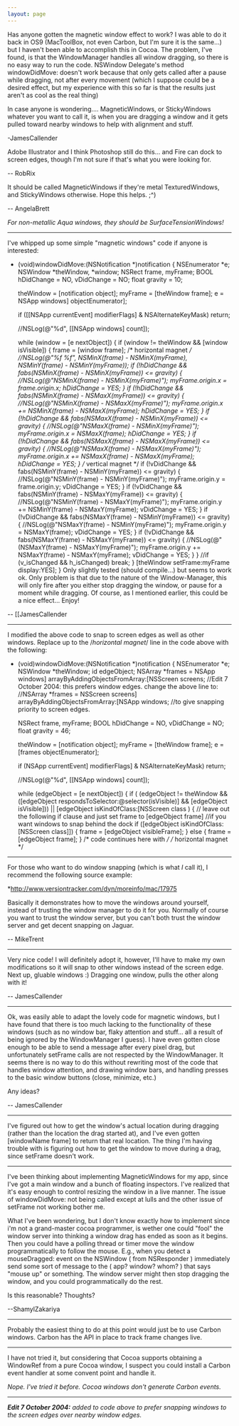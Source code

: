 ```yaml
---
layout: page
---
```


Has anyone gotten the magnetic window effect to work?  I was able to do it back in OS9 (MacToolBox, not even Carbon, but I'm sure it is the same...) but I haven't been able to accomplish this in Cocoa.  The problem, I've found, is that the WindowManager handles all window dragging, so there is no easy way to run the code.  NSWindow Delegate's method windowDidMove: doesn't work because that only gets called after a pause while dragging, not after every movement (which I suppose could be a desired effect, but my experience with this so far is that the results just aren't as cool as the real thing)

In case anyone is wondering.... MagneticWindows, or StickyWindows whatever you want to call it, is when you are dragging a window and it gets pulled toward nearby windows to help with alignment and stuff.

-JamesCallender

Adobe Illustrator and I think Photoshop still do this... and Fire can dock to screen edges, though I'm not sure if that's what you were looking for.

-- RobRix

It should be called MagneticWindows if they're metal TexturedWindows, and StickyWindows otherwise. Hope this helps. ;^)

-- AngelaBrett

*For non-metallic Aqua windows, they should be SurfaceTensionWindows!*

----
I've whipped up some simple "magnetic windows" code if anyone is interested:
 - (void)windowDidMove:(NSNotification *)notification
 {
 	NSEnumerator *e;
 	NSWindow *theWindow, *window;
 	NSRect frame, myFrame;
 	BOOL hDidChange = NO, vDidChange = NO;
 	float gravity = 10;
 	
 	theWindow = [notification object];
 	myFrame = [theWindow frame];
 	e = NSApp windows] objectEnumerator];
 	
 	if ([[NSApp currentEvent] modifierFlags] & NSAlternateKeyMask) return;
 	
 	//NSLog(@"%d", [[NSApp windows] count]);
 	
 	while (window = [e nextObject])
 	{
 		if (window != theWindow && [window isVisible])
 		{
 			frame = [window frame];
 			/* horizontal magnet */
 			//NSLog(@"%f %f", NSMinX(frame) - NSMinX(myFrame), NSMinY(frame) - NSMinY(myFrame));
 			if (!hDidChange && fabs(NSMinX(frame) - NSMinX(myFrame)) <= gravity)
 			{
 				//NSLog(@"NSMinX(frame) - NSMinX(myFrame)");
 				myFrame.origin.x = frame.origin.x;
 				hDidChange = YES;
 			}
 			if (!hDidChange && fabs(NSMinX(frame) - NSMaxX(myFrame)) <= gravity)
 			{
 				//NSLog(@"NSMinX(frame) - NSMaxX(myFrame)");
 				myFrame.origin.x += NSMinX(frame) - NSMaxX(myFrame);
 				hDidChange = YES;
 			}
 			if (!hDidChange && fabs(NSMaxX(frame) - NSMinX(myFrame)) <= gravity)
 			{
 				//NSLog(@"NSMaxX(frame) - NSMinX(myFrame)");
 				myFrame.origin.x = NSMaxX(frame);
 				hDidChange = YES;
 			}
 			if (!hDidChange && fabs(NSMaxX(frame) - NSMaxX(myFrame)) <= gravity)
 			{
 				//NSLog(@"NSMaxX(frame) - NSMaxX(myFrame)");
 				myFrame.origin.x += NSMaxX(frame) - NSMaxX(myFrame);
 				hDidChange = YES;
 			}
 			/* vertical magnet */
 			if (!vDidChange && fabs(NSMinY(frame) - NSMinY(myFrame)) <= gravity)
 			{
 				//NSLog(@"NSMinY(frame) - NSMinY(myFrame)");
 				myFrame.origin.y = frame.origin.y;
 				vDidChange = YES;
 			}
 			if (!vDidChange && fabs(NSMinY(frame) - NSMaxY(myFrame)) <= gravity)
 			{
 				//NSLog(@"NSMinY(frame) - NSMaxY(myFrame)");
 				myFrame.origin.y += NSMinY(frame) - NSMaxY(myFrame);
 				vDidChange = YES;
 			}
 			if (!vDidChange && fabs(NSMaxY(frame) - NSMinY(myFrame)) <= gravity)
 			{
 				//NSLog(@"NSMaxY(frame) - NSMinY(myFrame)");
 				myFrame.origin.y = NSMaxY(frame);
 				vDidChange = YES;
 			}
 			if (!vDidChange && fabs(NSMaxY(frame) - NSMaxY(myFrame)) <= gravity)
 			{
 				//NSLog(@"(NSMaxY(frame) - NSMaxY(myFrame)");
 				myFrame.origin.y += NSMaxY(frame) - NSMaxY(myFrame);
 				vDidChange = YES;
 			}
 		}
 		//if (v_isChanged && h_isChanged) break;
 	}
 	[theWindow setFrame:myFrame display:YES];
 }
Only slightly tested (should compile...) but seems to work ok.  Only problem is that due to the nature of the Window-Manager, this will only fire after you either stop dragging the window, or pause for a moment while dragging.  Of course, as I mentioned earlier, this could be a nice effect...  Enjoy!

-- [[JamesCallender

----

I modified the above code to snap to screen edges as well as other windows. Replace up to the     /*horizontal magnet*/ line in the code above with the following:


 - (void)windowDidMove:(NSNotification *)notification
 {
     NSEnumerator *e;
     NSWindow *theWindow;
     id edgeObject;
     NSArray *frames = NSApp windows] arrayByAddingObjectsFromArray:[NSScreen screens;
     //Edit 7 October 2004: this prefers window edges. change the above line to:
     //NSArray *frames = NSScreen screens] arrayByAddingObjectsFromArray:[NSApp windows;
     //to give snapping priority to screen edges.
 
     
     NSRect frame, myFrame;
     BOOL hDidChange = NO, vDidChange = NO;
     float gravity = 46;
     
     theWindow = [notification object];
     myFrame = [theWindow frame];
     e = [frames objectEnumerator];
     
     if (NSApp currentEvent] modifierFlags] & NSAlternateKeyMask) return;
     
     //NSLog(@"%d", [[NSApp windows] count]);
     
     while (edgeObject = [e nextObject])
     {
 	if ( (edgeObject != theWindow 
 	    && ([edgeObject respondsToSelector:@selector(isVisible)] && [edgeObject isVisible]))
 	    || [edgeObject isKindOfClass:[NSScreen class )
 	{
 	    // leave out the following if clause and just set frame to [edgeObject frame] 
 	    //if you want windows to snap behind the dock
 	    if ([edgeObject isKindOfClass:[NSScreen class]])
 	    {
 		frame = [edgeObject visibleFrame];
 	    }
 	    else
 	    {
 		frame = [edgeObject frame];
 	    }
 			/* code continues here with */ /* horizontal magnet */
 

----

For those who want to do window snapping (which is what *I* call it), I recommend the following source example:


*http://www.versiontracker.com/dyn/moreinfo/mac/17975



Basically it demonstrates how to move the windows around yourself, instead of trusting the window manager to do it for you. Normally of course you want to trust the window server, but you can't both trust the window server and get decent snapping on Jaguar.

-- MikeTrent

----

Very nice code!  I will definitely adopt it, however, I'll have to make my own modifications so it will snap to other windows instead of the screen edge.  Next up, gluable windows :)  Dragging one window, pulls the other along with it! 

-- JamesCallender

----

Ok, was easily able to adapt the lovely code for magnetic windows, but I have found that there is too much lacking to the functionality of these windows (such as no window bar, flaky attention and stuff... all a result of being ignored by the WindowManager I guess).  I have even gotten close enough to be able to send a message after every pixel drag, but unfortunately setFrame calls are not respected by the WindowManager.  It seems there is no way to do this without rewriting most of the code that handles window attention, and drawing window bars, and handling presses to the basic window buttons (close, minimize, etc.)

Any ideas?

-- JamesCallender

----
I've figured out how to get the window's actual location during dragging (rather than the location the drag started at), and I've even gotten [windowName frame] to return that real location. The thing I'm having trouble with is figuring out how to get the window to move during a drag, since setFrame doesn't work.

----

I've been thinking about implementing MagneticWindows for my app, since I've got a main window and a bunch of floating inspectors. I've realized that it's easy enough to control resizing the window in a live manner. The issue of      windowDidMove:  not being called except at lulls and the other issue of      setFrame  not working bother me.

What I've been wondering, but I don't know exactly how to implement since i'm not a grand-master cocoa programmer, is wether one could "fool" the window server into thinking a window drag has ended as soon as it begins. Then you could have a polling thread or timer move the window programmatically to follow the mouse. E.g., when you detect a     mouseDragged:  event on the NSWindow ( from NSResponder ) immediately send some sort of message to the  ( app? window? whom? ) that says "mouse up" or something. The window server might then stop dragging the window, and you could programmatically do the rest.

Is this reasonable? Thoughts?

--ShamylZakariya

----

Probably the easiest thing to do at this point would just be to use Carbon windows. Carbon has the API in place to track frame changes live.

----

I have not tried it, but considering that Cocoa supports obtaining a WindowRef from a pure Cocoa window, I suspect you could install a Carbon event handler at some convent point and handle it.

*Nope. I've tried it before. Cocoa windows don't generate Carbon events.*

----

***Edit 7 October 2004:** added to code above to prefer snapping windows to the screen edges over nearby window edges.*

